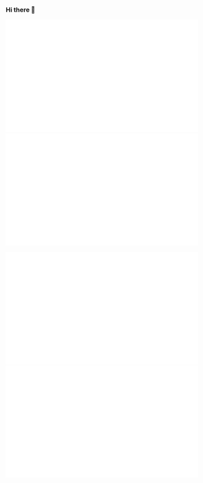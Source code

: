 ### Hi there 👋

<!--
**robelsharma/robelsharma** is a ✨ _special_ ✨ repository because its `README.md` (this file) appears on your GitHub profile.

Here are some ideas to get you started:

- 🔭 I’m currently working on ...
- 🌱 I’m currently learning ...
- 👯 I’m looking to collaborate on ...
- 🤔 I’m looking for help with ...
- 💬 Ask me about ...
- 📫 How to reach me: ...
- 😄 Pronouns: ...
- ⚡ Fun fact: ...
-->

![](https://raw.githubusercontent.com/robelsharma/statistics/master/generated/overview.svg#gh-dark-mode-only)
![](https://raw.githubusercontent.com/robelsharma/statistics/master/generated/overview.svg#gh-light-mode-only)

![](https://raw.githubusercontent.com/robelsharma/statistics/master/generated/languages.svg#gh-dark-mode-only)
![](https://raw.githubusercontent.com/robelsharma/statistics/master/generated/languages.svg#gh-light-mode-only)

